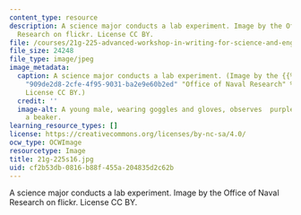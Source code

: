 ```yaml
---
content_type: resource
description: A science major conducts a lab experiment. Image by the Office of Naval
  Research on flickr. License CC BY.
file: /courses/21g-225-advanced-workshop-in-writing-for-science-and-engineering-els-spring-2016/cf2b53db0816b88f455a204835d2c62b_21g-225s16.jpg
file_size: 24248
file_type: image/jpeg
image_metadata:
  caption: A science major conducts a lab experiment. (Image by the {{% resource_link
    "909de2d8-2cfe-4f95-9031-ba2e9e60b2ed" "Office of Naval Research" %}} on flickr.
    License CC BY.)
  credit: ''
  image-alt: A young male, wearing goggles and gloves, observes  purple liquid in
    a beaker.
learning_resource_types: []
license: https://creativecommons.org/licenses/by-nc-sa/4.0/
ocw_type: OCWImage
resourcetype: Image
title: 21g-225s16.jpg
uid: cf2b53db-0816-b88f-455a-204835d2c62b
---
```

A science major conducts a lab experiment. Image by the Office of Naval Research on flickr. License CC BY.